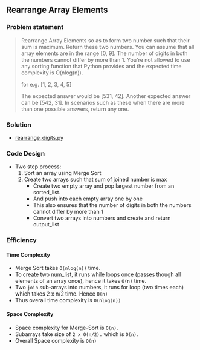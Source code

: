 ## Rearrange Array Elements

### Problem statement
> Rearrange Array Elements so as to form two number such that their sum is maximum. Return these two numbers. You can assume that all array elements are in the range [0, 9]. The number of digits in both the numbers cannot differ by more than 1. You're not allowed to use any sorting function that Python provides and the expected time complexity is O(nlog(n)).
>
> for e.g. [1, 2, 3, 4, 5]
>
>The expected answer would be [531, 42]. Another expected answer can be [542, 31]. In scenarios such as these when there are more than one possible answers, return any one.


### Solution
- [rearrange_digits.py](https://github.com/jitendrabhamare/Problems-vs-Algorithms/blob/master/Rearrange_Digits.py)

### Code Design

-   Two step process:
    1. Sort an array using Merge Sort
    2. Create two arrays such that sum of joined number is max
        - Create two empty array and pop largest number from an sorted_list.
        - And push into each empty array one by one
        - This also ensures that the number of digits in both the numbers cannot differ by more than 1
        - Convert two arrays into numbers and create and return output_list

### Efficiency

#### Time Complexity
- Merge Sort takes `O(nlog(n))` time. 
- To create two num\_list, it runs while loops once (passes though all elements of an array once), hence it takes `O(n)` time.
- Two `join` sub-arrays into numbers, it runs for loop (two times each) which takes 2 x n/2 time. Hence `O(n)`
- Thus overall time complexity is `O(nlog(n))`

#### Space Complexity
- Space complexity for Merge-Sort is `O(n)`.
- Subarrays take size of `2 x O(n/2).` which is `O(n)`. 
- Overall Space complexity is `O(n)`


